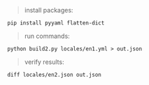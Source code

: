 
> install packages:

    pip install pyyaml flatten-dict

> run commands:

    python build2.py locales/en1.yml > out.json

> verify results:

    diff locales/en2.json out.json
